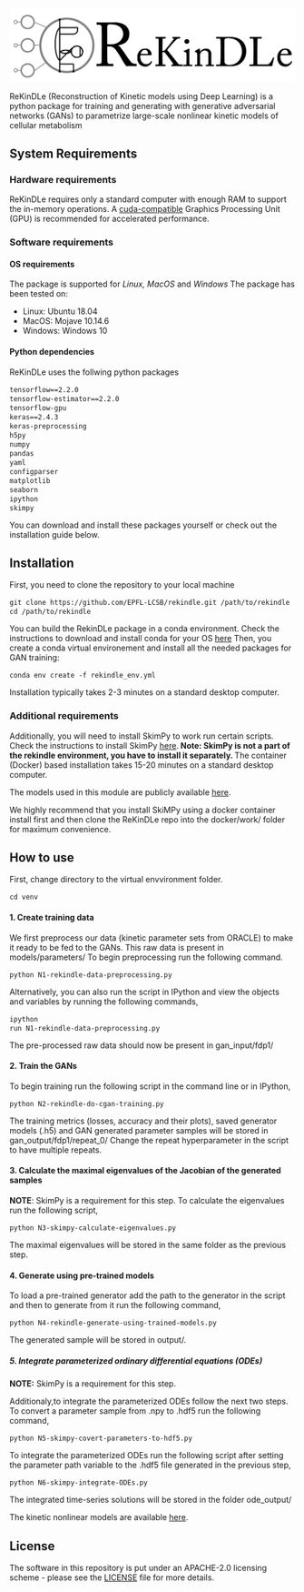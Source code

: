 ![here](https://github.com/EPFL-LCSB/rekindle/blob/master/venv/cGANtools/rekindle-logo_2.png)

ReKinDLe (Reconstruction of Kinetic models using Deep Learning) is a python package for training and generating with generative adversarial networks (GANs) to parametrize large-scale nonlinear kinetic models of cellular metabolism

## System Requirements

### Hardware requirements
ReKinDLe requires only a standard computer with enough RAM to support the in-memory operations. A [cuda-compatible](https://developer.nvidia.com/cuda-gpus) Graphics Processing Unit (GPU) is recommended for accelerated performance.

### Software requirements
#### OS requirements
The package is supported for <i>Linux, MacOS</i> and <i>Windows</i>
The package has been tested on:
* Linux: Ubuntu 18.04
* MacOS: Mojave 10.14.6
* Windows: Windows 10
#### Python dependencies
ReKinDLe uses the follwing python packages

    tensorflow==2.2.0
    tensorflow-estimator==2.2.0
    tensorflow-gpu 
    keras==2.4.3
    keras-preprocessing
    h5py
    numpy
    pandas
    yaml
    configparser
    matplotlib
    seaborn
    ipython
    skimpy

You can download and install these packages yourself or check out the installation guide below. 

## Installation

First, you need to clone the repository to your local machine

    git clone https://github.com/EPFL-LCSB/rekindle.git /path/to/rekindle
    cd /path/to/rekindle

You can build the RekinDLe package in a conda environment. Check the instructions to download and install conda for your OS [here](https://docs.conda.io/projects/conda/en/latest/user-guide/install/index.html)
Then, you create a conda virtual environement and install all the needed packages for GAN training:
    
    conda env create -f rekindle_env.yml
    
Installation typically takes 2-3 minutes on a standard desktop computer. 

### Additional requirements
Additionally, you will need to install SkimPy to work run certain scripts. Check the instructions to install SkimPy [here](https://github.com/EPFL-LCSB/skimpy/).<b> Note: SkimPy is not a part of the 
rekindle environment, you have to install it separately. </b> The container (Docker) based installation takes 15-20 minutes on a standard desktop computer.

The models used in this module are publicly available [here](https://zenodo.org/record/5803120#).

We highly recommend that you install SkiMPy using a docker container install first and then clone the ReKinDLe repo into the docker/work/ folder for maximum convenience. 

## How to use

First, change directory to the virtual envvironment folder.

    cd venv

#### 1. Create training data 

We first preprocess our data (kinetic parameter sets from ORACLE) to make it ready to be fed to the GANs. This raw data is present in models/parameters/
To begin preprocessing run the following command.

    python N1-rekindle-data-preprocessing.py
    
Alternatively, you can also run the script in IPython and view the objects and variables by running the following commands,
 
    ipython
    run N1-rekindle-data-preprocessing.py
 
The pre-processed raw data should now be present in gan_input/fdp1/
#### 2. Train the GANs
To begin training run the following script in the command line or in IPython,
 
    python N2-rekindle-do-cgan-training.py
    
The training metrics (losses, accuracy and their plots), saved generator models (.h5) and GAN generated parameter samples will be stored in gan_output/fdp1/repeat_0/
Change the repeat hyperparameter in the script to have multiple repeats.
  
#### 3. Calculate the maximal eigenvalues of the Jacobian of the generated samples
  
<b>NOTE</b>: SkimPy is a requirement for this step.
To calculate the eigenvalues run the following script,
  
    python N3-skimpy-calculate-eigenvalues.py
  
The maximal eigenvalues will be stored in the same folder as the previous step.
  
#### 4. Generate using pre-trained models 
  
To load a pre-trained generator add the path to the generator in the script and then to generate from it run the following command,
      
    python N4-rekindle-generate-using-trained-models.py
    
The generated sample will be stored in output/. 

##### 5. Integrate parameterized ordinary differential equations (ODEs)
<b>NOTE:</b> SkimPy is a requirement for this step.

Additionaly,to integrate the parameterized ODEs follow the next two steps. To convert a parameter sample from .npy to .hdf5 run the following command,

    python N5-skimpy-covert-parameters-to-hdf5.py
    
To integrate the parameterized ODEs run the following script after setting the parameter path variable to the .hdf5 file generated in the previous step,

    python N6-skimpy-integrate-ODEs.py
      
The integrated time-series solutions will be stored in the folder ode_output/

The kinetic nonlinear models are available [here](https://zenodo.org/record/5803120#).  
   
## License

The software in this repository is put under an APACHE-2.0 licensing scheme - please see the [LICENSE](https://github.com/EPFL-LCSB/rekindle/blob/master/LICENSE) file for more details.
 
 
